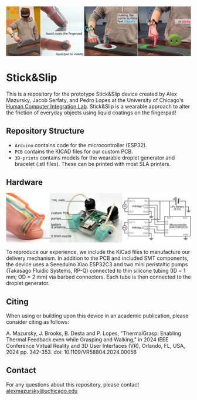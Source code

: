 <p align="center">

![](/Images/figure_01-no-labels.png?raw=true)

</p>

# Stick&Slip

This is a repository for the prototype Stick&Slip device created by Alex Mazursky, Jacob Serfaty, and Pedro Lopes at the University of Chicago's [Human Computer Integration Lab](https://lab.plopes.org/). Stick&Slip is a wearable approach to alter the friction of everyday objects using liquid coatings on the fingerpad!


## Repository Structure

* `Arduino` contains code for the microcontroller (ESP32).
* `PCB` contains the KICAD files for our custom PCB.
* `3D-prints` contains models for the wearable droplet generator and bracelet (.stl files). These can be printed with most SLA printers.


## Hardware

<p align="center">

![](/Images/device-2.png?raw=true)

</p>

To reproduce our experience, we include the KiCad files to manufacture our delivery mechanism. In addition to the PCB and included SMT components, the device uses a Seeeduino Xiao ESP32C3 and two mini peristaltic pumps (Takasago Fluidic Systems, RP-Q) connected to thin silicone tubing (ID = 1 mm; OD = 2 mm) via barbed connectors. Each tube is then connected to the droplet generator.

## Citing

When using or building upon this device in an academic publication, please consider citing as follows:

A. Mazursky, J. Brooks, B. Desta and P. Lopes, "ThermalGrasp: Enabling Thermal Feedback even while Grasping and Walking," in 2024 IEEE Conference Virtual Reality and 3D User Interfaces (VR), Orlando, FL, USA, 2024 pp. 342-353.
doi: 10.1109/VR58804.2024.00056

## Contact

For any questions about this repository, please contact alexmazursky@uchicago.edu
